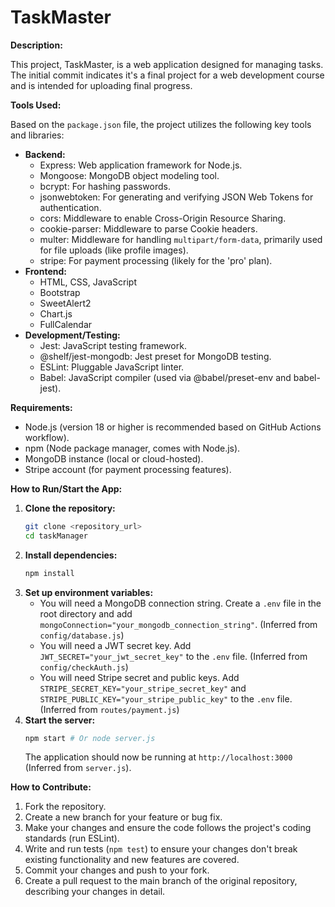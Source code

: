 # TaskMaster

**Description:**

This project, TaskMaster, is a web application designed for managing tasks. The initial commit indicates it's a final project for a web development course and is intended for uploading final progress.

**Tools Used:**

Based on the `package.json` file, the project utilizes the following key tools and libraries:

* **Backend:**
    * Express: Web application framework for Node.js.
    * Mongoose: MongoDB object modeling tool.
    * bcrypt: For hashing passwords.
    * jsonwebtoken: For generating and verifying JSON Web Tokens for authentication.
    * cors: Middleware to enable Cross-Origin Resource Sharing.
    * cookie-parser: Middleware to parse Cookie headers.
    * multer: Middleware for handling `multipart/form-data`, primarily used for file uploads (like profile images).
    * stripe: For payment processing (likely for the 'pro' plan).
* **Frontend:**
    * HTML, CSS, JavaScript
    * Bootstrap 
    * SweetAlert2 
    * Chart.js 
    * FullCalendar 
* **Development/Testing:**
    * Jest: JavaScript testing framework.
    * @shelf/jest-mongodb: Jest preset for MongoDB testing.
    * ESLint: Pluggable JavaScript linter.
    * Babel: JavaScript compiler (used via @babel/preset-env and babel-jest).

**Requirements:**

* Node.js (version 18 or higher is recommended based on GitHub Actions workflow).
* npm (Node package manager, comes with Node.js).
* MongoDB instance (local or cloud-hosted).
* Stripe account (for payment processing features).

**How to Run/Start the App:**

1.  **Clone the repository:**
    ```bash
    git clone <repository_url>
    cd taskManager
    ```
2.  **Install dependencies:**
    ```bash
    npm install
    ```
3.  **Set up environment variables:**
    * You will need a MongoDB connection string. Create a `.env` file in the root directory and add `mongoConnection="your_mongodb_connection_string"`. (Inferred from `config/database.js`)
    * You will need a JWT secret key. Add `JWT_SECRET="your_jwt_secret_key"` to the `.env` file. (Inferred from `config/checkAuth.js`)
    * You will need Stripe secret and public keys. Add `STRIPE_SECRET_KEY="your_stripe_secret_key"` and `STRIPE_PUBLIC_KEY="your_stripe_public_key"` to the `.env` file. (Inferred from `routes/payment.js`)
4.  **Start the server:**
    ```bash
    npm start # Or node server.js
    ```
    The application should now be running at `http://localhost:3000` (Inferred from `server.js`).

**How to Contribute:**

1.  Fork the repository.
2.  Create a new branch for your feature or bug fix.
3.  Make your changes and ensure the code follows the project's coding standards (run ESLint).
4.  Write and run tests (`npm test`) to ensure your changes don't break existing functionality and new features are covered.
5.  Commit your changes and push to your fork.
6.  Create a pull request to the main branch of the original repository, describing your changes in detail.
